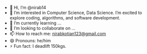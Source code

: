- 👋 Hi, I’m @nirab14
- 👀 I’m interested in Computer Science, Data Science. I’m excited to explore coding, algorithms, and software development.
- 🌱 I’m currently learning ...
- 💞️ I’m looking to collaborate on ...
- 📫 How to reach me: nirabkotian123@gmail.com
- 😄 Pronouns: he/him
- ⚡ Fun fact: I deadlift 150kgs.

<!---
nirab14/nirab14 is a ✨ special ✨ repository because its `README.md` (this file) appears on your GitHub profile.
You can click the Preview link to take a look at your changes.
--->
